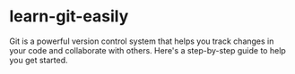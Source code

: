 # learn-git-easily
Git is a powerful version control system that helps you track changes in your code and collaborate with others. Here's a step-by-step guide to help you get started.
